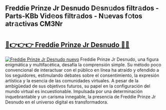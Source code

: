 ## Freddie Prinze Jr Desnudo D𝚎sn𝚞dos filtr𝚊dos - Parts-KBb Vid𝚎os filtr𝚊dos - N𝚞evas f𝚘tos atr𝚊ctivas CM3Nr

# <h2><a href="http://mb1yxf.tromn.icu/?c=Freddie+Prinze+Jr+Desnudo">🔗👉👉👉 Freddie Prinze Jr Desnudo 🔗🔗</a></h2>

[![Freddie Prinze Jr Desnudo nuevo](https://i.imgur.com/pEAQMta.gif)](http://mb1yxf.tromn.icu/?c=Freddie+Prinze+Jr+Desnudo)
Freddie Prinze Jr Desnudo, una figura enigmática y multifacética, desafía la comprensión simple. Su método poco convencional de interactuar con el público en línea ha atraído y ofendido a los seguidores, estimulando debates sobre el consentimiento, la expresión artística y la esencia de las comunidades virtuales. A pesar de la ambigüedad de sus objetivos futuros, su papel en la configuración del mundo virtual es incuestionable. Impulsada por una determinación inquebrantable y un carisma innegable, la presencia de Freddie Prinze Jr Desnudo en el universo digital es transformadora.
